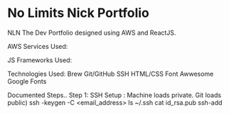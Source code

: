 # No Limits Nick Portfolio
NLN The Dev
Portfolio designed using AWS and ReactJS.

AWS Services Used:


JS Frameworks Used:


Technologies Used:
Brew	Git/GitHub	SSH
HTML/CSS	Font Awwesome	Google Fonts

Documented Steps..
Step 1: SSH Setup : Machine loads private. Git loads public)
ssh -keygen -C <email_address>
ls ~/.ssh
cat id_rsa.pub
ssh-add